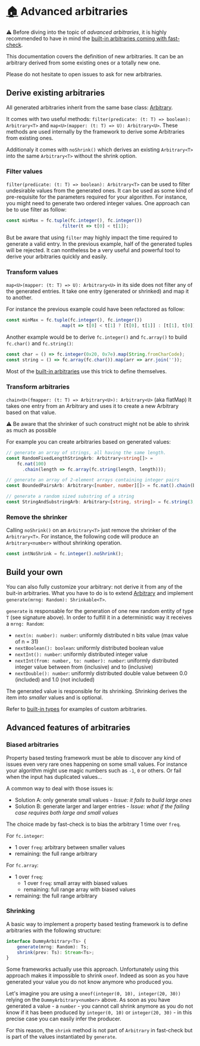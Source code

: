 # [:house:](../README.md) Advanced arbitraries

:warning: Before diving into the topic of *advanced arbitraries*, it is highly recommended to have in mind the [built-in arbitraries coming with fast-check](./Arbitraries.md).

This documentation covers the definition of new arbitraries. It can be an arbitrary derived from some existing ones or a totally new one.

Please do not hesitate to open issues to ask for new arbitraries.

## Derive existing arbitraries

All generated arbitraries inherit from the same base class: [Arbitrary](https://github.com/dubzzz/fast-check/blob/master/src/check/arbitrary/definition/Arbitrary.ts).

It comes with two useful methods: `filter(predicate: (t: T) => boolean): Arbitrary<T>` and `map<U>(mapper: (t: T) => U): Arbitrary<U>`. These methods are used internally by the framework to derive some Arbitraries from existing ones.

Additionaly it comes with `noShrink()` which derives an existing `Arbitrary<T>` into the same `Arbitrary<T>` without the shrink option.

### Filter values

`filter(predicate: (t: T) => boolean): Arbitrary<T>` can be used to filter undesirable values from the generated ones. It can be used as some kind of pre-requisite for the parameters required for your algorithm. For instance, you might need to generate two ordered integer values. One approach can be to use filter as follow:

```typescript
const minMax = fc.tuple(fc.integer(), fc.integer())
                    .filter(t => t[0] < t[1]);
```

But be aware that using `filter` may highly impact the time required to generate a valid entry. In the previous example, half of the generated tuples will be rejected. It can nontheless be a very useful and powerful tool to derive your arbitraries quickly and easily.

### Transform values

`map<U>(mapper: (t: T) => U): Arbitrary<U>` in its side does not filter any of the generated entries. It take one entry (generated or shrinked) and map it to another.

For instance the previous example could have been refactored as follow:

```typescript
const minMax = fc.tuple(fc.integer(), fc.integer())
                    .map(t => t[0] < t[1] ? [t[0], t[1]] : [t[1], t[0]]);
```


Another example would be to derive `fc.integer()` and `fc.array()` to build `fc.char()` and `fc.string()`:

```typescript
const char = () => fc.integer(0x20, 0x7e).map(String.fromCharCode);
const string = () => fc.array(fc.char()).map(arr => arr.join(''));
```

Most of the [built-in arbitraries](https://github.com/dubzzz/fast-check/tree/master/src/check/arbitrary) use this trick to define themselves.

### Transform arbitraries

`chain<U>(fmapper: (t: T) => Arbitrary<U>): Arbitrary<U>` (aka flatMap) It takes one entry from an Arbitrary and uses it to create a new Arbitrary based on that value.

:warning: Be aware that the shrinker of such construct might not be able to shrink as much as possible

For example you can create arbitraries based on generated values:

```typescript
// generate an array of strings, all having the same length.
const RandomFixedLengthStringArb: Arbitrary<string[]> =
    fc.nat(100)
      .chain(length => fc.array(fc.string(length, length)));

// generate an array of 2-element arrays containing integer pairs
const BoundedPairsArb: Arbitrary<[number, number][]> = fc.nat().chain(bound => fc.array(fc.integer().map((leftBound: number): [number, number] => [leftBound, leftBound+bound])));

// generate a random sized substring of a string
const StringAndSubstringArb: Arbitrary<[string, string]> = fc.string(3,100).chain(fulltext => fc.tuple(fc.nat(fulltext.length-1), fc.nat(fulltext.length-1)).map(indexes => [fulltext, fulltext.slice(indexes[0], indexes[1]) ]))
```

### Remove the shrinker

Calling `noShrink()` on an `Arbitrary<T>` just remove the shrinker of the `Arbitrary<T>`. For instance, the following code will produce an `Arbitrary<number>` without shrinking operation.

```js
const intNoShrink = fc.integer().noShrink();
```

## Build your own

You can also fully customize your arbitrary: not derive it from any of the buit-in arbitraries. What you have to do is to extend [Arbitrary](https://github.com/dubzzz/fast-check/blob/master/src/check/arbitrary/definition/Arbitrary.ts) and implement `generate(mrng: Random): Shrinkable<T>`.

`generate` is responsable for the generation of one new random entity of type `T` (see signature above). In order to fulfill it in a deterministic way it receives a `mrng: Random`:
- `next(n: number): number`: uniformly distributed n bits value (max value of n = 31)
- `nextBoolean(): boolean`: uniformly distributed boolean value
- `nextInt(): number`: uniformly distributed integer value
- `nextInt(from: number, to: number): number`: uniformly distributed integer value between from (inclusive) and to (inclusive)
- `nextDouble(): number`: uniformly distributed double value between 0.0 (included) and 1.0 (not included)

The generated value is responsible for its shrinking. Shrinking derives the item into _smaller_ values and is optional.

Refer to [built-in types](https://github.com/dubzzz/fast-check/tree/master/src/check/arbitrary) for examples of custom arbitraries.

## Advanced features of arbitraries

### Biased arbitraries

Property based testing framework must be able to discover any kind of issues even very rare ones happening on some small values. For instance your algorithm might use magic numbers such as `-1`, `0` or others. Or fail when the input has duplicated values...

A common way to deal with those issues is:
- Solution A: only generate small values - *Issue: it fails to build large ones*
- Solution B: generate larger and larger entries - *Issue: what if the failing case requires both large and small values*

The choice made by fast-check is to bias the arbitrary 1 time over `freq`.

For `fc.integer`:
- 1 over `freq`: arbitrary between smaller values
- remaining: the full range arbitrary

For `fc.array`:
- 1 over `freq`:
  - 1 over `freq`: small array with biased values
  - remaining: full range array with biased values
- remaining: the full range arbitrary

### Shrinking

A basic way to implement a property based testing framework is to define arbitraries with the following structure:

```typescript
interface DummyArbitrary<Ts> {
    generate(mrng: Random): Ts;
    shrink(prev: Ts): Stream<Ts>;
}
```

Some frameworks actually use this approach. Unfortunately using this approach makes it impossible to shrink `oneof`. Indeed as soon as you have generated your value you do not know anymore who produced you.

Let's imagine you are using a `oneof(integer(0, 10), integer(20, 30))` relying on the `DummyArbitrary<number>` above. As soon as you have generated a value - a `number` - you cannot call shrink anymore as you do not know if it has been produced by `integer(0, 10)` or `integer(20, 30)` - in this precise case you can easily infer the producer.

For this reason, the `shrink` method is not part of `Arbitrary` in fast-check but is part of the values instantiated by `generate`.
